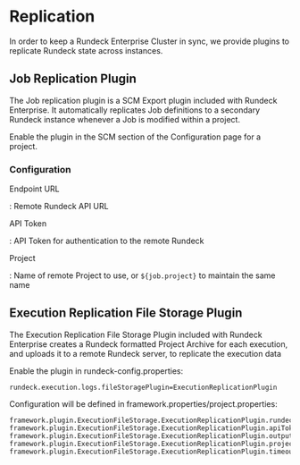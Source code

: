 # Replication

In order to keep a Rundeck Enterprise Cluster in sync, we provide plugins to replicate Rundeck state across instances.

## Job Replication Plugin

The Job replication plugin is a SCM Export plugin included with Rundeck Enterprise. It automatically replicates Job definitions to a secondary Rundeck instance whenever a Job is modified within a project.

Enable the plugin in the SCM section of the Configuration page for a project.

### Configuration

Endpoint URL

: Remote Rundeck API URL

API Token

: API Token for authentication to the remote Rundeck

Project

: Name of remote Project to use, or `${job.project}` to maintain the same name

## Execution Replication File Storage Plugin

The Execution Replication File Storage Plugin included with Rundeck Enterprise creates a Rundeck formatted Project Archive for each execution, and uploads it to a remote
Rundeck server, to replicate the execution data

Enable the plugin in rundeck-config.properties:

    rundeck.execution.logs.fileStoragePlugin=ExecutionReplicationPlugin

Configuration will be defined in framework.properties/project.properties:

    framework.plugin.ExecutionFileStorage.ExecutionReplicationPlugin.rundeckUrl=http://host
    framework.plugin.ExecutionFileStorage.ExecutionReplicationPlugin.apiToken=...
    framework.plugin.ExecutionFileStorage.ExecutionReplicationPlugin.outputDir=/tmp
    framework.plugin.ExecutionFileStorage.ExecutionReplicationPlugin.project=${execution.project}
    framework.plugin.ExecutionFileStorage.ExecutionReplicationPlugin.timeout=30
